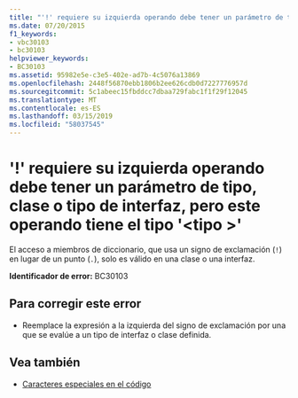 ```yaml
---
title: "'!' requiere su izquierda operando debe tener un parámetro de tipo, clase o tipo de interfaz, pero este operando tiene el tipo '<type>'"
ms.date: 07/20/2015
f1_keywords:
- vbc30103
- bc30103
helpviewer_keywords:
- BC30103
ms.assetid: 95982e5e-c3e5-402e-ad7b-4c5076a13869
ms.openlocfilehash: 2448f56870ebb1806b2ee626cdb0d7227776957d
ms.sourcegitcommit: 5c1abeec15fbddcc7dbaa729fabc1f1f29f12045
ms.translationtype: MT
ms.contentlocale: es-ES
ms.lasthandoff: 03/15/2019
ms.locfileid: "58037545"
---
```

# <a name="-requires-its-left-operand-to-have-a-type-parameter-class-or-interface-type-but-this-operand-has-the-type-type"></a>'!' requiere su izquierda operando debe tener un parámetro de tipo, clase o tipo de interfaz, pero este operando tiene el tipo '\<tipo >'
El acceso a miembros de diccionario, que usa un signo de exclamación (`!`) en lugar de un punto (`.`), solo es válido en una clase o una interfaz.  
  
 **Identificador de error:** BC30103  
  
## <a name="to-correct-this-error"></a>Para corregir este error  
  
-   Reemplace la expresión a la izquierda del signo de exclamación por una que se evalúe a un tipo de interfaz o clase definida.  
  
## <a name="see-also"></a>Vea también

- [Caracteres especiales en el código](../../visual-basic/programming-guide/program-structure/special-characters-in-code.md)
